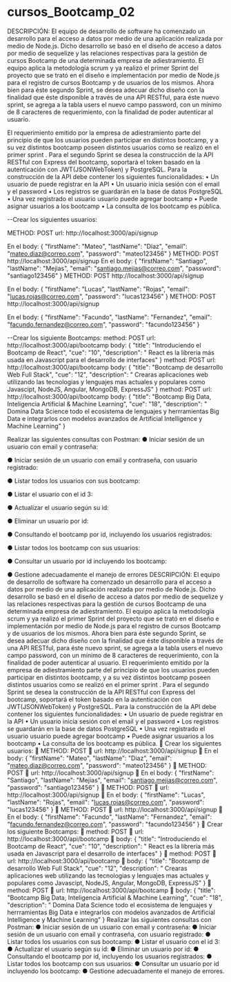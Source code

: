 # cursos_Bootcamp_02
DESCRIPCIÓN:
El equipo de desarrollo de software ha comenzado un desarrollo para el acceso a datos por medio de una
aplicación realizada por medio de Node.js.
Dicho desarrollo se basó en el diseño de acceso a datos por medio de sequelize y las relaciones
respectivas para la gestión de cursos Bootcamp de una determinada empresa de adiestramiento. El equipo
aplica la metodología scrum y ya realizó el primer Sprint del proyecto que se trató en el diseño e
implementación por medio de Node.js para el registro de cursos Bootcamp y de usuarios de los mismos.
Ahora bien para éste segundo Sprint, se desea adecuar dicho diseño con la finalidad que éste disponible a
través de una API RESTful, para éste nuevo sprint, se agrega a la tabla users el nuevo campo password,
con un mínimo de 8 caracteres de requerimiento, con la finalidad de poder autenticar al usuario.

El requerimiento emitido por la empresa de adiestramiento parte del principio de que los usuarios pueden
participar en distintos bootcamp, y a su vez distintos bootcamp poseen distintos usuarios como se realizó
en el primer sprint .
Para el segundo Sprint se desea la construcción de la API RESTful con Express del bootcamp, soportará el
token basado en la autenticación con JWT(JSONWebToken) y PostgreSQL.
Para la construcción de la API debe contener los siguientes funcionalidades:
• Un usuario de puede registrar en la API
• Un usuario inicia sesión con el email y el password
• Los registros se guardarán en la base de datos PostgreSQL
• Una vez registrado el usuario usuario puede agregar bootcamp
• Puede asignar usuarios a los bootcamp
• La consulta de los bootcamp es pública.

--Crear los siguientes usuarios:

METHOD: POST
url: http://localhost:3000/api/signup

En el body:
{
 "firstName": "Mateo",
    "lastName": "Diaz",
    "email": "mateo.diaz@correo.com",
    "password": "mateo123456" 
}
METHOD: POST
http://localhost:3000/api/signup
En el body:
{
 "firstName": "Santiago",
    "lastName": "Mejias",
    "email": "santiago.mejias@correo.com",
    "password": "santiago123456" 
}
METHOD: POST
http://localhost:3000/api/signup

En el body:
{
 "firstName": "Lucas",
    "lastName": "Rojas",
    "email": "lucas.rojas@correo.com",
    "password": "lucas123456" 
}
METHOD: POST
http://localhost:3000/api/signup

En el body:
{
 "firstName": "Facundo",
    "lastName": "Fernandez",
    "email": "facundo.fernandez@correo.com",
    "password": "facundo123456" 
}

--Crear los siguiente Bootcamps:
method: POST
url: http://localhost:3000/api/bootcamp
body:
{
    "title": "Introduciendo el Bootcamp de React",
    "cue": "10",
    "description": " React es la libreria más usada en Javascript para el desarrollo de interfaces"
}
method: POST
url: http://localhost:3000/api/bootcamp
body:
{
    "title": "Bootcamp de desarrollo Web Full Stack",
    "cue": "12",
    "description": " Crearas aplicaciones web utilizando las tecnologias y lenguajes mas actuales y populares como Javascipt, NodeJS, Angular, MongoDB, ExpressJS"
}
method: POST
url: http://localhost:3000/api/bootcamp
body:
{
    "title": "Bootcamp Big Data, Inteligencia Artificial & Machine Learning",
    "cue": "18",
    "description": " Domina Data Science todo el ecosistema de lenguajes y herrramientas Big Data e integrarlos con modelos avanzados de Artificial Intelligence y Machine Learning"
}

Realizar las siguientes consultas con Postman:
● Iniciar sesión de un usuario con email y contraseña:

● Iniciar sesión de un usuario con email y contraseña, con usuario registrado:

● Listar todos los usuarios con sus bootcamp:

● Listar el usuario con el id 3:

● Actualizar el usuario según su id:

● Eliminar un usuario por id:

● Consultando el bootcamp por id, incluyendo los usuarios registrados:

● Listar todos los bootcamp con sus usuarios:

● Consultar un usuario por id incluyendo los bootcamp:

● Gestione adecuadamente el manejo de errores
DESCRIPCIÓN:
 El equipo de desarrollo de software ha comenzado un desarrollo para el acceso a datos por medio de una aplicación realizada por medio de Node.js. Dicho desarrollo se basó en el diseño de acceso a datos por medio de sequelize y las relaciones respectivas para la gestión de cursos Bootcamp de una determinada empresa de adiestramiento. El equipo aplica la metodología scrum y ya realizó el primer Sprint del proyecto que se trató en el diseño e implementación por medio de Node.js para el registro de cursos Bootcamp y de usuarios de los mismos. Ahora bien para éste segundo Sprint, se desea adecuar dicho diseño con la finalidad que éste disponible a través de una API RESTful, para éste nuevo sprint, se agrega a la tabla users el nuevo campo password, con un mínimo de 8 caracteres de requerimiento, con la finalidad de poder autenticar al usuario.
El requerimiento emitido por la empresa de adiestramiento parte del principio de que los usuarios pueden participar en distintos bootcamp, y a su vez distintos bootcamp poseen distintos usuarios como se realizó en el primer sprint . Para el segundo Sprint se desea la construcción de la API RESTful con Express del bootcamp, soportará el token basado en la autenticación con JWT(JSONWebToken) y PostgreSQL. Para la construcción de la API debe contener los siguientes funcionalidades: • Un usuario de puede registrar en la API • Un usuario inicia sesión con el email y el password • Los registros se guardarán en la base de datos PostgreSQL • Una vez registrado el usuario usuario puede agregar bootcamp • Puede asignar usuarios a los bootcamp • La consulta de los bootcamp es pública.
	Crear los siguientes usuarios: 
	METHOD: POST 
	url: http://localhost:3000/api/signup 
	En el body: 
{ 
"firstName": "Mateo", 
"lastName": "Diaz", 
"email": "mateo.diaz@correo.com",
 "password": "mateo123456"
 } 
	METHOD: POST
	url: http://localhost:3000/api/signup 
	En el body:
 { 
"firstName": "Santiago",
 "lastName": "Mejias",
 "email": "santiago.mejias@correo.com",
 "password": "santiago123456"
 }
	METHOD: POST
	url: http://localhost:3000/api/signup 
	En el body:
 { 
"firstName": "Lucas", 
"lastName": "Rojas", 
"email": "lucas.rojas@correo.com", 
"password": "lucas123456"
 }
	METHOD: POST 
	url: http://localhost:3000/api/signup
	 En el body:
 { 
"firstName": "Facundo",
 "lastName": "Fernandez", 
"email": "facundo.fernandez@correo.com", 
"password": "facundo123456"
 }
	Crear los siguiente Bootcamps: 
	method: POST 
	url: http://localhost:3000/api/bootcamp 
	body:
 { 
"title": "Introduciendo el Bootcamp de React",
 "cue": "10",
 "description": " React es la libreria más usada en Javascript para el desarrollo de interfaces"
}
	method: POST 
	url: http://localhost:3000/api/bootcamp 
	body:
 { 
"title": "Bootcamp de desarrollo Web Full Stack", 
"cue": "12",
 "description": " Crearas aplicaciones web utilizando las tecnologias y lenguajes mas actuales y populares como Javascipt, NodeJS, Angular, MongoDB, ExpressJS"
 } 
	method: POST
	 url: http://localhost:3000/api/bootcamp 
	body: 
{ 
"title": "Bootcamp Big Data, Inteligencia Artificial & Machine Learning", 
"cue": "18",
 "description": " Domina Data Science todo el ecosistema de lenguajes y herrramientas Big Data e integrarlos con modelos avanzados de Artificial Intelligence y Machine Learning" 
}
Realizar las siguientes consultas con Postman:
 ● Iniciar sesión de un usuario con email y contraseña:
● Iniciar sesión de un usuario con email y contraseña, con usuario registrado:
● Listar todos los usuarios con sus bootcamp:
● Listar el usuario con el id 3:
● Actualizar el usuario según su id:
● Eliminar un usuario por id:
● Consultando el bootcamp por id, incluyendo los usuarios registrados:
● Listar todos los bootcamp con sus usuarios:
● Consultar un usuario por id incluyendo los bootcamp:
● Gestione adecuadamente el manejo de errores.

